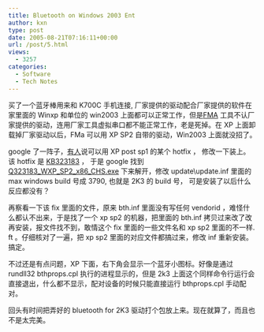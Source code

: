```yaml
---
title: Bluetooth on Windows 2003 Ent
author: kxn
type: post
date: 2005-08-21T07:16:11+00:00
url: /post/5.html
views:
  - 3257
categories:
  - Software
  - Tech Notes
---
```


买了一个蓝牙棒用来和 K700C 手机连接, 厂家提供的驱动配合厂家提供的软件在家里面的 Winxp 和单位的 win2003 上面都可以正常工作，但是[FMA][1] 工具不认厂家提供的驱动，连用厂家工具虚拟串口都不能正常工作，老是死掉。在 XP 上面卸载掉厂家驱动以后，FMa 可以用 XP SP2 自带的驱动，Win2003 上面就没招了。

google 了一阵子，[有人][2]说可以用 XP post sp1 的某个 hotfix ， 修改一下装上。该 hotfix 是 [KB323183][3] ， 于是 google 找到 [Q323183_WXP_SP2_x86_CHS.exe][4] 下来解开，修改 update\update.inf 里面的 max windows build 号成 3790, 也就是 2K3 的 build 号， 可是安装了以后什么反应都没有？

再察看一下该 fix 里面的文件，原来 bth.inf 里面没有写任何 vendorid ，难怪什么都认不出来，于是找了一个 xp sp2 的机器，把里面的 bth.inf 拷贝过来改了改再安装，报文件找不到，敢情这个 fix 里面的一些文件名和 xp sp2 里面的不一样. ft 。仔细核对了一遍，把 xp sp2 里面的对应文件都搞过来，修改 inf 重新安装。搞定。

不过还是有点问题，XP 下面，右下角会显示一个蓝牙小图标。好像是通过 rundll32 bthprops.cpl 执行的进程显示的，但是 2k3 上面这个同样命令行运行会直接退出，什么都不显示，配对设备的时候只能直接运行 bthprops.cpl 手动配对。

回头有时间把弄好的 bluetooth for 2K3 驱动打个包放上来。现在就算了，而且也不是太完美。

[1]: http://fma.sf.net
[2]: http://eben.phlegethon.org/bluetooth.html
[3]: http://support.microsoft.com/default.aspx?id=323183
[4]: http://www.google.com/search?hl=zh-CN&q=Q323183_WXP_SP2_x86_CHS.exe&lr=
